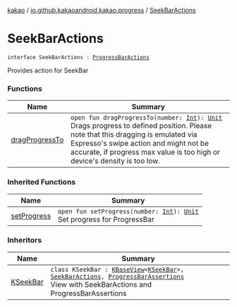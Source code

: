 [kakao](../../index.md) / [io.github.kakaoandroid.kakao.progress](../index.md) / [SeekBarActions](./index.md)

# SeekBarActions

`interface SeekBarActions : `[`ProgressBarActions`](../-progress-bar-actions/index.md)

Provides action for SeekBar

### Functions

| Name | Summary |
|---|---|
| [dragProgressTo](drag-progress-to.md) | `open fun dragProgressTo(number: `[`Int`](https://kotlinlang.org/api/latest/jvm/stdlib/kotlin/-int/index.html)`): `[`Unit`](https://kotlinlang.org/api/latest/jvm/stdlib/kotlin/-unit/index.html)<br>Drags progress to defined position. Please note that this dragging is emulated via Espresso's swipe action and might not be accurate, if progress max value is too high or device's density is too low. |

### Inherited Functions

| Name | Summary |
|---|---|
| [setProgress](../-progress-bar-actions/set-progress.md) | `open fun setProgress(number: `[`Int`](https://kotlinlang.org/api/latest/jvm/stdlib/kotlin/-int/index.html)`): `[`Unit`](https://kotlinlang.org/api/latest/jvm/stdlib/kotlin/-unit/index.html)<br>Set progress for ProgressBar |

### Inheritors

| Name | Summary |
|---|---|
| [KSeekBar](../-k-seek-bar/index.md) | `class KSeekBar : `[`KBaseView`](../../io.github.kakaoandroid.kakao.common.views/-k-base-view/index.md)`<`[`KSeekBar`](../-k-seek-bar/index.md)`>, `[`SeekBarActions`](./index.md)`, `[`ProgressBarAssertions`](../-progress-bar-assertions/index.md)<br>View with SeekBarActions and ProgressBarAssertions |
